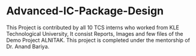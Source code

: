 ﻿# Advanced-IC-Package-Design
This Project is contributed by all 10 TCS interns who worked from KLE Technological University, It consist Reports, Images and few files of the Demo Project ALNITAK.
This project is completed under the mentorship of Dr. Anand Bariya.
